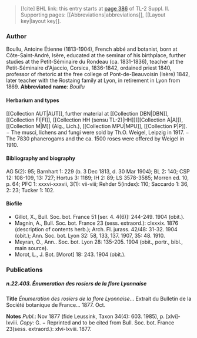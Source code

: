 > [!cite] BHL link: this entry starts at [page 386](https://www.biodiversitylibrary.org/page/33265583) of TL-2 Suppl. II.
> Supporting pages: [[Abbreviations|abbreviations]], [[Layout key|layout key]].

### Author

Boullu, Antoine Étienne (1813-1904), French abbé and botanist, born at Côte-Saint-André, Isère, educated at the seminar of his birthplace, further studies at the Petit-Séminaire du Rondeau (ca. 1831-1836), teacher at the Petit-Séminaire d'Ajaccio, Corsica, 1836-1842, ordained priest 1840, professor of rhetoric at the free college of Pont-de-Beauvoisin (Isère) 1842, later teacher with the Rostaing family at Lyon, in retirement in Lyon from 1869. 
**Abbreviated name**: *Boullu*

#### Herbarium and types

[[Collection AUT|AUT]], further material at [[Collection DBN|DBN]], [[Collection FI|FI]], [[Collection HH (sensu TL-2)|HH]]([[Collection A|A]]), [[Collection M|M]] (Alg., Lich.), [[Collection MPU|MPU]], [[Collection P|P]]. − The musci, lichens and fungi were sold by Th.O. Weigel, Leipzig in 1917. − The 7830 phanerogams and the ca. 1500 roses were offered by Weigel in 1910.

#### Bibliography and biography

AG 5(2): 95; Barnhart 1: 229 (b. 3 Dec 1813, d. 30 Mar 1904); BL 2: 140; CSP 12: 108-109, 13: 727; Hortus 3: 1189; IH 2: 89; LS 3578-3585; Morren ed. 10, p. 64; PFC 1: xxxvi-xxxvii, 3(1): vii-viii; Rehder 5(index): 110; Saccardo 1: 36, 2: 23; Tucker 1: 102.

#### Biofile

- Gillot, X., Bull. Soc. bot. France 51 \[ser. 4. 4(6)\]: 244-249. 1904 (obit.).
- Magnin, A., Bull. Soc. bot. France 23 (sess. extraord.): clxxxix. 1876 (description of contents herb.); Arch. Fl. jurass. 42/48: 31-32. 1904 (obit.); Ann. Soc. bot. Lyon 32: 58, 133, 137. 1907, 35: 48. 1910.
- Meyran, O., Ann.. Soc. bot. Lyon 28: 135-205. 1904 (obit., portr., bibl., main source).
- Morot, L., J. Bot. \[Morot\] 18: 243. 1904 (obit.).

### Publications

##### n.22.403. Énumeration des rosiers de la flore Lyonnaise

**Title**
*Énumeration des rosiers de la flore Lyonnaise*... Extrait du Bulletin de la Société botanique de France... 1877. Oct.

**Notes**
*Publ*.: Nov 1877 (fide Leussink, Taxon 34(4): 603. 1985), p. \[xlvi\]-lxviii. *Copy*: G. − Reprinted and to be cited from Bull. Soc. bot. France 23(sess. extraord.): xlvi-lxviii. 1877.

